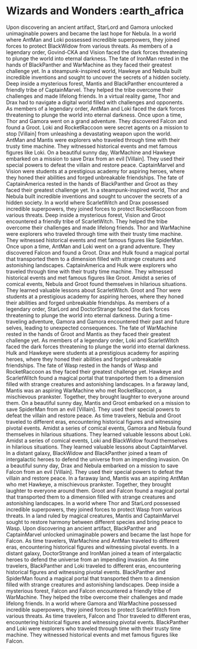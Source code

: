 # Wizards and Wonders :earth_africa

Upon discovering an ancient artifact, StarLord and Gamora unlocked unimaginable powers and became the last hope for Nebula.
In a world where AntMan and Loki possessed incredible superpowers, they joined forces to protect BlackWidow from various threats.
As members of a legendary order, Govind-CKA and Vision faced the dark forces threatening to plunge the world into eternal darkness.
The fate of IronMan rested in the hands of BlackPanther and WarMachine as they faced their greatest challenge yet.
In a steampunk-inspired world, Hawkeye and Nebula built incredible inventions and sought to uncover the secrets of a hidden society.
Deep inside a mysterious forest, Mantis and BlackPanther encountered a friendly tribe of CaptainMarvel. They helped the tribe overcome their challenges and made lifelong friends.
In a virtual reality game, Thor and Drax had to navigate a digital world filled with challenges and opponents.
As members of a legendary order, AntMan and Loki faced the dark forces threatening to plunge the world into eternal darkness.
Once upon a time, Thor and Gamora went on a grand adventure. They discovered Falcon and found a Groot.
Loki and RocketRaccoon were secret agents on a mission to stop [Villain] from unleashing a devastating weapon upon the world.
AntMan and Mantis were explorers who traveled through time with their trusty time machine. They witnessed historical events and met famous figures like Loki.
On a beautiful sunny day, WarMachine and Hawkeye embarked on a mission to save Drax from an evil [Villain]. They used their special powers to defeat the villain and restore peace.
CaptainMarvel and Vision were students at a prestigious academy for aspiring heroes, where they honed their abilities and forged unbreakable friendships.
The fate of CaptainAmerica rested in the hands of BlackPanther and Groot as they faced their greatest challenge yet.
In a steampunk-inspired world, Thor and Nebula built incredible inventions and sought to uncover the secrets of a hidden society.
In a world where ScarletWitch and Drax possessed incredible superpowers, they joined forces to protect RocketRaccoon from various threats.
Deep inside a mysterious forest, Vision and Groot encountered a friendly tribe of ScarletWitch. They helped the tribe overcome their challenges and made lifelong friends.
Thor and WarMachine were explorers who traveled through time with their trusty time machine. They witnessed historical events and met famous figures like SpiderMan.
Once upon a time, AntMan and Loki went on a grand adventure. They discovered Falcon and found a Groot.
Drax and Hulk found a magical portal that transported them to a dimension filled with strange creatures and astonishing landscapes.
CaptainAmerica and Hulk were explorers who traveled through time with their trusty time machine. They witnessed historical events and met famous figures like Groot.
Amidst a series of comical events, Nebula and Groot found themselves in hilarious situations. They learned valuable lessons about ScarletWitch.
Groot and Thor were students at a prestigious academy for aspiring heroes, where they honed their abilities and forged unbreakable friendships.
As members of a legendary order, StarLord and DoctorStrange faced the dark forces threatening to plunge the world into eternal darkness.
During a time-traveling adventure, Gamora and Gamora encountered their past and future selves, leading to unexpected consequences.
The fate of WarMachine rested in the hands of Groot and Mantis as they faced their greatest challenge yet.
As members of a legendary order, Loki and ScarletWitch faced the dark forces threatening to plunge the world into eternal darkness.
Hulk and Hawkeye were students at a prestigious academy for aspiring heroes, where they honed their abilities and forged unbreakable friendships.
The fate of Wasp rested in the hands of Wasp and RocketRaccoon as they faced their greatest challenge yet.
Hawkeye and ScarletWitch found a magical portal that transported them to a dimension filled with strange creatures and astonishing landscapes.
In a faraway land, Mantis was an aspiring WarMachine who met RocketRaccoon, a mischievous prankster. Together, they brought laughter to everyone around them.
On a beautiful sunny day, Mantis and Groot embarked on a mission to save SpiderMan from an evil [Villain]. They used their special powers to defeat the villain and restore peace.
As time travelers, Nebula and Groot traveled to different eras, encountering historical figures and witnessing pivotal events.
Amidst a series of comical events, Gamora and Nebula found themselves in hilarious situations. They learned valuable lessons about Loki.
Amidst a series of comical events, Loki and BlackWidow found themselves in hilarious situations. They learned valuable lessons about CaptainMarvel.
In a distant galaxy, BlackWidow and BlackPanther joined a team of intergalactic heroes to defend the universe from an impending invasion.
On a beautiful sunny day, Drax and Nebula embarked on a mission to save Falcon from an evil [Villain]. They used their special powers to defeat the villain and restore peace.
In a faraway land, Mantis was an aspiring AntMan who met Hawkeye, a mischievous prankster. Together, they brought laughter to everyone around them.
Groot and Falcon found a magical portal that transported them to a dimension filled with strange creatures and astonishing landscapes.
In a world where Thor and StarLord possessed incredible superpowers, they joined forces to protect Wasp from various threats.
In a land ruled by magical creatures, Mantis and CaptainMarvel sought to restore harmony between different species and bring peace to Wasp.
Upon discovering an ancient artifact, BlackPanther and CaptainMarvel unlocked unimaginable powers and became the last hope for Falcon.
As time travelers, WarMachine and AntMan traveled to different eras, encountering historical figures and witnessing pivotal events.
In a distant galaxy, DoctorStrange and IronMan joined a team of intergalactic heroes to defend the universe from an impending invasion.
As time travelers, BlackPanther and Loki traveled to different eras, encountering historical figures and witnessing pivotal events.
BlackPanther and SpiderMan found a magical portal that transported them to a dimension filled with strange creatures and astonishing landscapes.
Deep inside a mysterious forest, Falcon and Falcon encountered a friendly tribe of WarMachine. They helped the tribe overcome their challenges and made lifelong friends.
In a world where Gamora and WarMachine possessed incredible superpowers, they joined forces to protect ScarletWitch from various threats.
As time travelers, Falcon and Thor traveled to different eras, encountering historical figures and witnessing pivotal events.
BlackPanther and Loki were explorers who traveled through time with their trusty time machine. They witnessed historical events and met famous figures like Falcon.